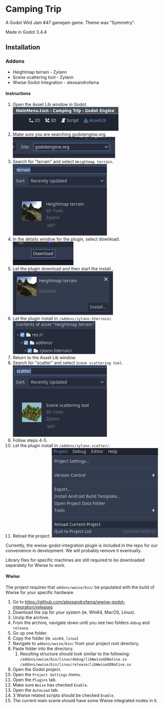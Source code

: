 # Camping Trip
A Godot Wild Jam #47 gamejam game. Theme was "Symmetry".

Made in Godot 3.4.4

## Installation
### Addons
* Heightmap terrain - Zylann
* Scene scattering tool - Zylann
* Wwise Godot Integration - alessandrofama

#### Instructions
1. Open the Asset Lib window in Godot.  ![Asset Lib Button](Docs/AssetLibButton.png)
2. Make sure you are searching godotengine.org.  ![Asset Lib Site](Docs/AssetLibSite.png)
3. Search for "terrain" and select `Heightmap terrain`.  ![Heightmap Terrain Plugin](Docs/TerrainEditorPlugin.png)
4. In the details window for the plugin, select download.  ![Download Button](Docs/DownloadButton.png)
5. Let the plugin download and then start the install...  ![Download Success](Docs/DownloadSuccess.png)
6. Let the plugin install in `/addons/zylann.hterrain/`.  ![/addons/ Install Location](Docs/InstallToZylannHterrain.png)
7. Return to the Asset Lib window.
8. Search for "scatter" and select `Scene scattering tool`. ![Scene Scattering Tool Plugin](Docs/ScatterPlugin.png)
9. Follow steps 4-5.
10. Let the plugin install in `/addons/zylann.scatter/`.
11. Reload the project.  ![Reload Current Project](Docs/ReloadProject.png)


Currently, the wwise-godot-integration plugin is included in the repo for our convenience in development.
We will probably remove it eventually. 

Library files for specific machines are still required to be downloaded separately for Wwise to work.


#### Wwise
The project requires that `addons/wwise/bin/` be populated
with the build of Wwise for your specific hardware.
1. Go to https://github.com/alessandrofama/wwise-godot-integration/releases
2. Download the zip for your system (ie. Win64, MacOS, Linux).
3. Unzip the archive.
4. From the archive, navigate down until you see two folders `debug` and `release`.
5. Go up one folder.
6. Copy the folder (ie. `win64`, `linux`)
7. Navigate to `addons/wwise/bin/` from your project root directory.
8. Paste folder into the directory. 
   1. Resulting structure should look similar to the following:
   `/addons/wwise/bin/linux/debug/libWwiseGDNative.so`
   `/addons/wwise/bin/linux/release/libWwiseGDNative.so`
9. Open the Godot project.
10. Open the `Project Settings` menu.
11. Open the `Plugins` tab.
12. Make sure `Wwise` has checked `Enable`. 
13. Open the `AutoLoad` tab.
14. 3 Wwise related scripts should be checked `Enable`.
15. The current main scene should have some Wwise integrated nodes in it.